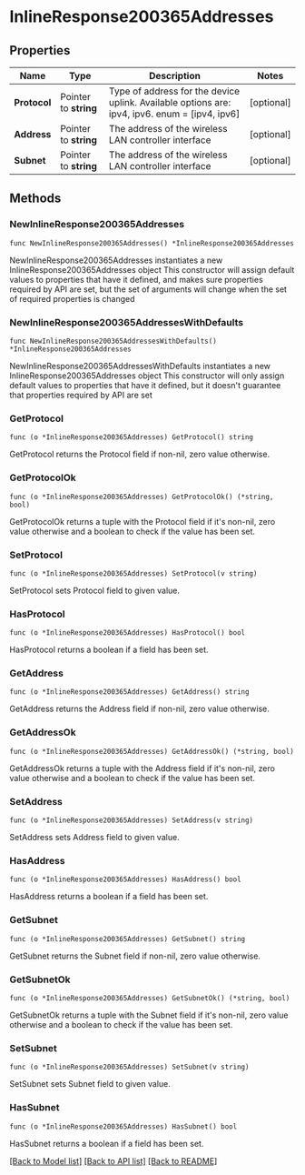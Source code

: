 # InlineResponse200365Addresses

## Properties

Name | Type | Description | Notes
------------ | ------------- | ------------- | -------------
**Protocol** | Pointer to **string** | Type of address for the device uplink. Available options are: ipv4, ipv6. enum &#x3D; [ipv4, ipv6] | [optional] 
**Address** | Pointer to **string** | The address of the wireless LAN controller interface | [optional] 
**Subnet** | Pointer to **string** | The address of the wireless LAN controller interface | [optional] 

## Methods

### NewInlineResponse200365Addresses

`func NewInlineResponse200365Addresses() *InlineResponse200365Addresses`

NewInlineResponse200365Addresses instantiates a new InlineResponse200365Addresses object
This constructor will assign default values to properties that have it defined,
and makes sure properties required by API are set, but the set of arguments
will change when the set of required properties is changed

### NewInlineResponse200365AddressesWithDefaults

`func NewInlineResponse200365AddressesWithDefaults() *InlineResponse200365Addresses`

NewInlineResponse200365AddressesWithDefaults instantiates a new InlineResponse200365Addresses object
This constructor will only assign default values to properties that have it defined,
but it doesn't guarantee that properties required by API are set

### GetProtocol

`func (o *InlineResponse200365Addresses) GetProtocol() string`

GetProtocol returns the Protocol field if non-nil, zero value otherwise.

### GetProtocolOk

`func (o *InlineResponse200365Addresses) GetProtocolOk() (*string, bool)`

GetProtocolOk returns a tuple with the Protocol field if it's non-nil, zero value otherwise
and a boolean to check if the value has been set.

### SetProtocol

`func (o *InlineResponse200365Addresses) SetProtocol(v string)`

SetProtocol sets Protocol field to given value.

### HasProtocol

`func (o *InlineResponse200365Addresses) HasProtocol() bool`

HasProtocol returns a boolean if a field has been set.

### GetAddress

`func (o *InlineResponse200365Addresses) GetAddress() string`

GetAddress returns the Address field if non-nil, zero value otherwise.

### GetAddressOk

`func (o *InlineResponse200365Addresses) GetAddressOk() (*string, bool)`

GetAddressOk returns a tuple with the Address field if it's non-nil, zero value otherwise
and a boolean to check if the value has been set.

### SetAddress

`func (o *InlineResponse200365Addresses) SetAddress(v string)`

SetAddress sets Address field to given value.

### HasAddress

`func (o *InlineResponse200365Addresses) HasAddress() bool`

HasAddress returns a boolean if a field has been set.

### GetSubnet

`func (o *InlineResponse200365Addresses) GetSubnet() string`

GetSubnet returns the Subnet field if non-nil, zero value otherwise.

### GetSubnetOk

`func (o *InlineResponse200365Addresses) GetSubnetOk() (*string, bool)`

GetSubnetOk returns a tuple with the Subnet field if it's non-nil, zero value otherwise
and a boolean to check if the value has been set.

### SetSubnet

`func (o *InlineResponse200365Addresses) SetSubnet(v string)`

SetSubnet sets Subnet field to given value.

### HasSubnet

`func (o *InlineResponse200365Addresses) HasSubnet() bool`

HasSubnet returns a boolean if a field has been set.


[[Back to Model list]](../README.md#documentation-for-models) [[Back to API list]](../README.md#documentation-for-api-endpoints) [[Back to README]](../README.md)


